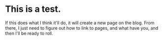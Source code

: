 # This is a test.
If this does what I think it'll do, it will create a new page on the blog. From there, I just need to figure out how to link to pages, and what have you, and then I'll be ready to roll. 
